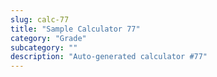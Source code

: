 ```yaml
---
slug: calc-77
title: "Sample Calculator 77"
category: "Grade"
subcategory: ""
description: "Auto-generated calculator #77"
---
```


